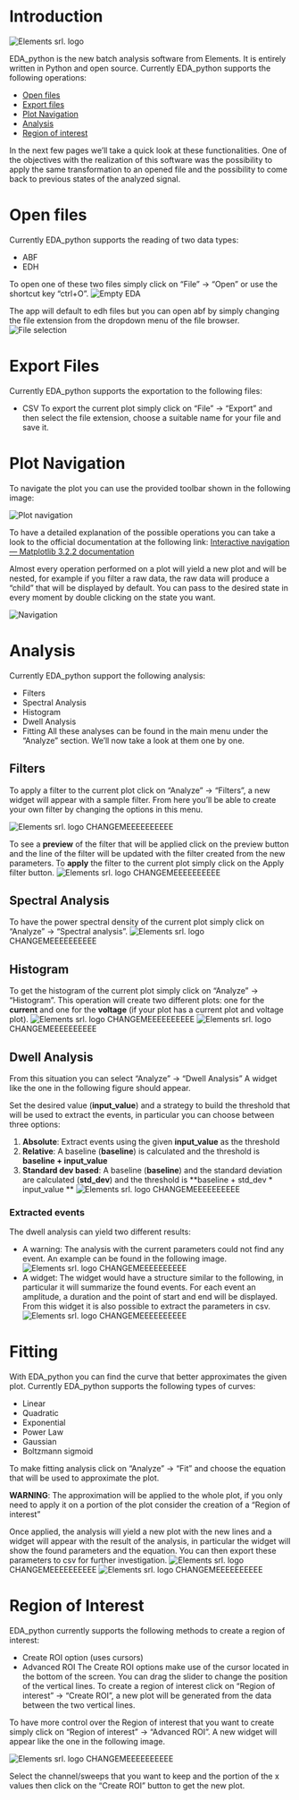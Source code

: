 # Introduction
![Elements srl. logo](./EDA_python_images/logo.ico)

EDA_python is the new batch analysis software from Elements. It is entirely written in Python and open source.
Currently EDA_python supports the following operations: 
* [Open files](#Open-files "Goto Open files")
* [Export files](#Export-files "Goto Export files")
* [Plot Navigation](#Plot-Navigation "Goto Plot Navigation")
* [Analysis](#Analysis "Goto Analysis")
* [Region of interest](#Region-of-interest "Goto Region of interest")

In the next few pages we’ll take a quick look at these functionalities.
One of the objectives with the realization of this software was the possibility to apply the same transformation to an opened file and the possibility to come back to previous states of the analyzed signal.

# Open files

Currently EDA_python supports the reading of two data types:
* ABF
* EDH

To open one of these two files simply click on “File” → “Open”  or use the shortcut key “ctrl+O”.
![Empty EDA](./EDA_python_images/empty_eda.png)

The app will default to edh files but you can open abf by simply changing the file extension from the dropdown menu of the file browser.
![File selection](./EDA_python_images/choose_file.png)

# Export Files
Currently EDA_python supports the exportation to the following files:
* CSV
To export the current plot simply click on  “File” → “Export” and then select the file extension, choose a suitable name for your file and save it.
# Plot Navigation
To navigate the plot you can use the provided toolbar shown in the following image:

![Plot navigation](./EDA_python_images/plot_nav.png)

To have a detailed explanation of the possible operations you can take a look to the official documentation at the following link: [Interactive navigation — Matplotlib 3.2.2 documentation](https://matplotlib.org/3.2.2/users/navigation_toolbar.html "Interactive navigation — Matplotlib 3.2.2 documentation")

Almost every operation performed on a plot will yield a new plot and will be nested, for example if you filter a raw data, the raw data will produce a “child” that will be displayed by default.
You can pass to the desired state in every moment by double clicking on the state you want.

![Navigation](./EDA_python_images/nav.png)

# Analysis
Currently EDA_python support the following analysis:
* Filters
* Spectral Analysis
* Histogram
* Dwell Analysis
* Fitting
All these analyses can be found in the main menu under the “Analyze” section.
We’ll now take a look at them one by one.

## Filters
To apply a filter to the current plot click on “Analyze” → “Filters”, a new widget will appear with a sample filter. From here you’ll be able to create your own filter by changing the options in this menu. 

![Elements srl. logo](./EDA_python_images/logo.ico) CHANGEMEEEEEEEEEE 

To see a **preview** of the filter that will be applied click on the preview button and the line of the filter will be updated with the filter created from the new parameters.
To **apply** the filter to the current plot simply click on the Apply filter button.
![Elements srl. logo](./EDA_python_images/logo.ico) CHANGEMEEEEEEEEEE 

## Spectral Analysis
To have the power spectral density of the current plot simply click on “Analyze” → “Spectral analysis”.
![Elements srl. logo](./EDA_python_images/logo.ico) CHANGEMEEEEEEEEEE 

## Histogram
To get the histogram of the current plot simply click on “Analyze” → “Histogram”. This operation will create two different plots: one for the **current** and one for the **voltage** (if your plot has a current plot and voltage plot).
![Elements srl. logo](./EDA_python_images/logo.ico) CHANGEMEEEEEEEEEE 
![Elements srl. logo](./EDA_python_images/logo.ico) CHANGEMEEEEEEEEEE 

## Dwell Analysis
From this situation you can select “Analyze” → “Dwell Analysis”
A widget like the one in the following figure should appear.

Set the desired value (**input_value**) and a strategy to build the threshold that will be used to extract the events, in particular you can choose between three options:
1.  **Absolute**: Extract events using the given **input_value** as the threshold
2.  **Relative**: A baseline (**baseline**) is calculated and the threshold is **baseline + input_value**
3.  **Standard dev based**: A baseline (**baseline**) and the standard deviation are calculated (**std_dev**) and the threshold is **baseline + std_dev * input_value **
![Elements srl. logo](./EDA_python_images/logo.ico) CHANGEMEEEEEEEEEE 

### Extracted events
The dwell analysis can yield two different results:
* A warning: The analysis with the current parameters could not find any event. An example can be found in the following image.
![Elements srl. logo](./EDA_python_images/logo.ico) CHANGEMEEEEEEEEEE 
* A widget: The widget would have a structure similar to the following, in particular it will summarize the found events. For each event an amplitude, a duration and the point of start and end will be displayed. From this widget it is also possible to extract the parameters in csv.
![Elements srl. logo](./EDA_python_images/logo.ico) CHANGEMEEEEEEEEEE 

# Fitting
With EDA_python you can find the curve that better approximates the given plot.
Currently EDA_python supports the following types of curves:
* Linear
* Quadratic
* Exponential
* Power Law
* Gaussian
* Boltzmann sigmoid

To make fitting analysis click on “Analyze” → “Fit” and choose the equation that will be used to approximate the plot.

**WARNING**: The approximation will be applied to the whole plot, if you only need to apply it on a portion of the plot consider the creation of a “Region of interest”

Once applied, the analysis will yield a new plot with the new lines and a widget will appear with the result of the analysis, in particular the widget will show the found parameters and the equation. You can then export these parameters to csv for further investigation.
![Elements srl. logo](./EDA_python_images/logo.ico) CHANGEMEEEEEEEEEE 
![Elements srl. logo](./EDA_python_images/logo.ico) CHANGEMEEEEEEEEEE 

# Region of Interest
EDA_python currently supports the following methods to create a region of interest:
* Create ROI option (uses cursors)
* Advanced ROI
The Create ROI options make use of the cursor located in the bottom of the screen.
You can drag the slider to change the position of the vertical lines.
To create a region of interest click on “Region of interest” → “Create ROI”, a new plot will be generated from the data between the two vertical lines.

To have more control over the Region of interest that you want to create simply click on “Region of interest” → “Advanced ROI”.
A new widget will appear like the one in the following image.

![Elements srl. logo](./EDA_python_images/logo.ico) CHANGEMEEEEEEEEEE 

Select the channel/sweeps that you want to keep and the portion of the x values then click on the “Create ROI” button to get the new plot.


